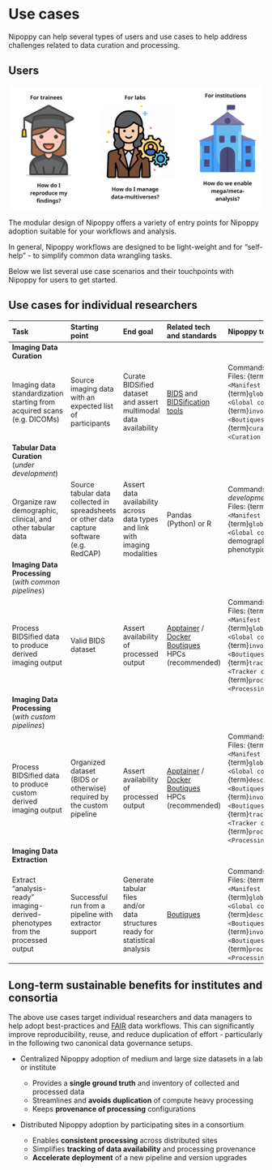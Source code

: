 # Use cases

Nipoppy can help several types of users and use cases to help address challenges related to data curation and processing.

## Users

![image](../_static/img/nipoppy_usecases.jpg)

The modular design of Nipoppy offers a variety of entry points for Nipoppy adoption suitable for your workflows and analysis.

In general, Nipoppy workflows are designed to be light-weight and for “self-help” - to simplify common data wrangling tasks.

Below we list several use case scenarios and their touchpoints with Nipoppy for users to get started.

## Use cases for individual researchers

| Task | Starting point | End goal | Related tech and standards | Nipoppy touchpoints |
|:-------|:------------------------------------------------------------------------|:--|:--|:--|
|**Imaging Data Curation** |
| Imaging data standardization starting from acquired scans (e.g. DICOMs) | Source imaging data with an expected list of participants | Curate BIDSified dataset and assert multimodal data availability | [BIDS](https://bids.neuroimaging.io/) and [BIDSification tools](../user_guide/bids_conversion.md) | Commands: [reorg](../cli_reference/reorg.rst), [bidsify](../cli_reference/bidsify.rst) <br> Files: {term}`manifest.tsv <Manifest file>`, {term}`global_config.json <Global config file>`, {term}`invocation.json <Boutiques>`, {term}`curation_status.tsv <Curation status file>` |
| **Tabular Data Curation** (_under development_)||||
|Organize raw demographic, clinical, and other tabular data | Source tabular data collected in spreadsheets or other data capture software (e.g. RedCAP) | Assert data availability across data types and link with imaging modalities | Pandas (Python) or R | Commands: (_under development_) <br> Files: {term}`manifest.tsv <Manifest file>`, {term}`global_config.json <Global config file>`, demographics.tsv, phenotypic_status.tsv |
| **Imaging Data Processing** (_with common pipelines_)||||
|Process BIDSified data to produce derived imaging output| Valid BIDS dataset | Assert availability of processed output |[Apptainer](https://apptainer.org/) / [Docker](https://www.docker.com/) <br> [Boutiques](https://boutiques.github.io/) <br> HPCs (recommended) | Commands: [run](../cli_reference/run.rst), [track](../cli_reference/track.rst) <br> Files: {term}`manifest.tsv <Manifest file>`, {term}`global_config.json <Global config file>`, {term}`invocation.json <Boutiques>`, {term}`tracker_config.json <Tracker config file>`, {term}`processing_status.tsv <Processing status file>`
| **Imaging Data Processing** (_with custom pipelines_)| |||
|Process BIDSified data to produce custom derived imaging output | Organized dataset (BIDS or otherwise) required by the custom pipeline | Assert availability of processed output | [Apptainer](https://apptainer.org/) / [Docker](https://www.docker.com/) <br> [Boutiques](https://boutiques.github.io/) <br> HPCs (recommended) | Commands: [run](../cli_reference/run.rst), [track](../cli_reference/track.rst) <br> Files: {term}`manifest.tsv <Manifest file>`, {term}`global_config.json <Global config file>`, {term}`descriptor.json <Boutiques>`, {term}`invocation.json <Boutiques>`, {term}`tracker_config.json <Tracker config file>`, {term}`processing_status.tsv <Processing status file>`|
| **Imaging Data Extraction** ||||
|Extract “analysis-ready” imaging-derived-phenotypes from the processed output | Successful run from a pipeline with extractor support | Generate tabular files and/or data structures ready for statistical analysis | [Boutiques](https://boutiques.github.io/) | Commands: [extract](../cli_reference/extract.rst) <br> Files: {term}`manifest.tsv <Manifest file>`, {term}`global_config.json <Global config file>`, {term}`descriptor.json <Boutiques>`, {term}`invocation.json <Boutiques>`, {term}`processing_status.tsv <Processing status file>` |

## Long-term sustainable benefits for institutes and consortia

The above use cases target individual researchers and data managers to help adopt best-practices and [FAIR](https://www.go-fair.org/fair-principles/) data workflows. This can significantly improve reproducibility, reuse, and reduce duplication of effort - particularly in the following two canonical data governance setups.

- Centralized Nipoppy adoption of medium and large size datasets in a lab or institute
    - Provides a **single ground truth** and inventory of collected and processed data
    - Streamlines and **avoids duplication** of compute heavy processing
    - Keeps **provenance of processing** configurations

- Distributed Nipoppy adoption by participating sites in a consortium
    - Enables **consistent processing** across distributed sites
    - Simplifies **tracking of data availability** and processing provenance
    - **Accelerate deployment** of a new pipeline and version upgrades
